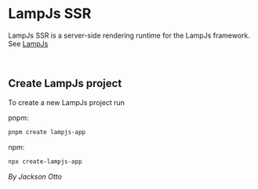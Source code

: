 # LampJs SSR

LampJs SSR is a server-side rendering runtime for the LampJs framework. See [LampJs](https://lampjs.vercel.app/)

<br>

## Create LampJs project

To create a new LampJs project run

pnpm:

```sh
pnpm create lampjs-app
```

npm:

```sh
npx create-lampjs-app
```

_By Jackson Otto_
